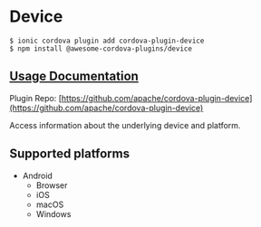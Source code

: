 # Device

```
$ ionic cordova plugin add cordova-plugin-device
$ npm install @awesome-cordova-plugins/device
```

## [Usage Documentation](https://danielsogl.gitbook.io/awesome-cordova-plugins/plugins/device/)

Plugin Repo: [https://github.com/apache/cordova-plugin-device](https://github.com/apache/cordova-plugin-device)

Access information about the underlying device and platform.

## Supported platforms

- Android
  - Browser
  - iOS
  - macOS
  - Windows
  


